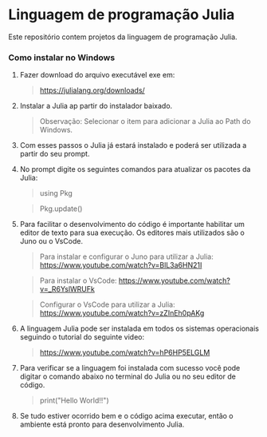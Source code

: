 # Linguagem de programação Julia

Este repositório contem projetos da linguagem de programação Julia.


### Como instalar no Windows

1. Fazer download do arquivo executável  exe em:
	> https://julialang.org/downloads/
	
2. Instalar a Julia ap partir do instalador baixado. 
	>Observação: Selecionar o item para adicionar a Julia ao Path do Windows.
	
3. Com esses passos o Julia já estará instalado e poderá ser utilizada a partir do seu prompt. 
4. No prompt digite os seguintes comandos para atualizar os pacotes da Julia:
	> using Pkg
	
	> Pkg.update()
	
5. Para facilitar o desenvolvimento do código é importante habilitar um editor de texto para sua execução. Os editores mais utilizados são o Juno ou o VsCode.
	> Para instalar e configurar o Juno para utilizar a Julia: https://www.youtube.com/watch?v=BlL3a6HN21I
	
	> Para instalar o VsCode: https://www.youtube.com/watch?v=_R6YslWRUFk
	
	> Configurar o VsCode para utilizar a Julia: https://www.youtube.com/watch?v=zZInEh0pAKg
	
6.  A linguagem Julia pode ser instalada em todos os sistemas operacionais seguindo o tutorial do seguinte video:
	> https://www.youtube.com/watch?v=hP6HP5ELGLM 
	
7. Para verificar se a linguagem foi instalada com sucesso você pode digitar o comando abaixo no terminal do Julia ou no seu editor de código.
	> print("Hello World!!")
	
8.  Se tudo estiver ocorrido bem e o código acima executar, então o ambiente está pronto para desenvolvimento Julia.

